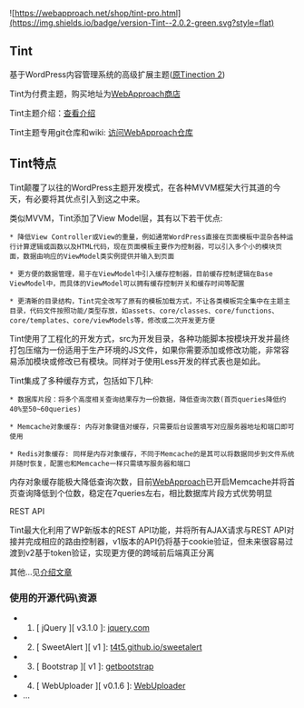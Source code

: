 ![https://webapproach.net/shop/tint-pro.html](https://img.shields.io/badge/version-Tint--2.0.2-green.svg?style=flat)

## Tint

基于WordPress内容管理系统的高级扩展主题([原Tinection 2](https://webapproach.net/shop/tint-pro.html))

Tint为付费主题，购买地址为[WebApproach商店](https://webapproach.net/shop/tint-pro.html)

Tint主题介绍：[查看介绍](https://webapproach.net/tint.html)

Tint主题专用git仓库和wiki: [访问WebApproach仓库](https://git.webapproach.net/WebApproach/Tint-Pro)


## Tint特点

Tint颠覆了以往的WordPress主题开发模式，在各种MVVM框架大行其道的今天，有必要将其优点引入到这之中来。

类似MVVM，Tint添加了View Model层，其有以下若干优点:

    * 降低View Controller或View的重量，例如通常WordPress直接在页面模板中混杂各种运行计算逻辑或函数以及HTML代码，现在页面模板主要作为控制器，可以引入多个小的模块页面，数据由响应的ViewModel类实例提供并输入到页面
    
    * 更方便的数据管理，易于在ViewModel中引入缓存控制器，目前缓存控制逻辑在Base ViewModel中，而具体的ViewModel可以拥有缓存控制开关和缓存时间等配置
    
    * 更清晰的目录结构，Tint完全改写了原有的模板加载方式，不让各类模板完全集中在主题主目录，代码文件按照功能/类型存放，如assets、core/classes、core/functions、core/templates、core/viewModels等，修改或二次开发更方便

Tint使用了工程化的开发方式，src为开发目录，各种功能脚本按模块开发并最终打包压缩为一份适用于生产环境的JS文件，如果你需要添加或修改功能，非常容易添加模块或修改已有模块。同样对于使用Less开发的样式表也是如此。

Tint集成了多种缓存方式，包括如下几种:

    * 数据库片段：将多个高度相关查询结果存为一份数据，降低查询次数(首页queries降低约40%至50~60queries)
    
    * Memcache对象缓存: 内存对象键值对缓存，只需要后台设置填写对应服务器地址和端口即可使用
    
    * Redis对象缓存: 同样是内存对象缓存，不同于Memcache的是其可以将数据同步到文件系统并随时恢复，配置也和Memcache一样只需填写服务器和端口

内存对象缓存能极大降低查询次数，目前[WebApproach](https://webapproach.net)已开启Memcache并将首页查询降低到个位数，稳定在7queries左右，相比数据库片段方式优势明显

REST API

Tint最大化利用了WP新版本的REST API功能，并将所有AJAX请求与REST API对接并完成相应的路由控制器，v1版本的API仍将基于cookie验证，但未来很容易过渡到v2基于token验证，实现更方便的跨域前后端真正分离

其他...见[介绍文章](https://webapproach.net/tint.html)

### 使用的开源代码\资源

* 1. \[ jQuery \]\[ v3.1.0 \]: [jquery.com](http://jquery.com/)
* 2. \[ SweetAlert \]\[ v1 \]: [t4t5.github.io/sweetalert](http://t4t5.github.io/sweetalert/)
* 3. \[ Bootstrap \]\[ v1 \]: [getbootstrap](http://getbootstrap.com/)
* 4. \[ WebUploader \]\[ v0.1.6 \]: [WebUploader](http://fex.baidu.com/webuploader/)
* ...